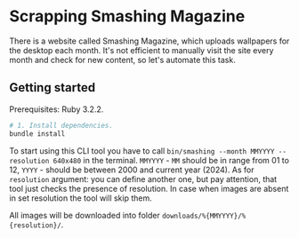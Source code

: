 # Scrapping Smashing Magazine
There is a website called Smashing Magazine, which uploads wallpapers for the
desktop each month. It's not efficient to manually visit the site every month
and check for new content, so let's automate this task.

## Getting started

Prerequisites: Ruby 3.2.2.

```bash
# 1. Install dependencies.
bundle install
```

To start using this CLI tool you have to call `bin/smashing --month MMYYYY --resolution 640x480` in the terminal.
`MMYYYY` - `MM` should be in range from 01 to 12, `YYYY` - should be between 2000 and current year (2024).
As for `resolution` argument: you can define another one, but
pay attention, that tool just checks the presence of resolution.
In case when images are absent in set resolution the tool will skip them.

All images will be downloaded into folder `downloads/%{MMYYYY}/%{resolution}/`.

